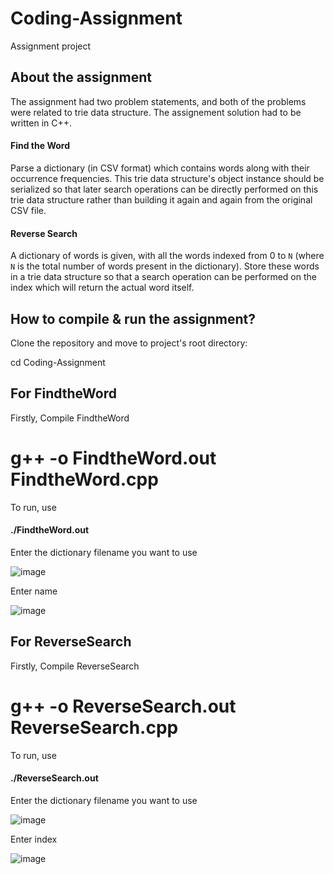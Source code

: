 # Coding-Assignment
Assignment project

## About the assignment
The assignment had two problem statements, and both of the problems were related to trie data structure. The assignement solution had to be written in C++.

#### Find the Word 
Parse a dictionary (in CSV format) which contains words along with their occurrence frequencies. This trie data structure's object instance should be serialized so that later search operations can be directly performed on this trie data structure rather than building it again and again from the original CSV file.

#### Reverse Search
A dictionary of words is given, with all the words indexed from 0 to `N` (where `N` is the total number of words present in the dictionary). Store these words in a trie data structure so that a search operation can be performed on the index which will return the actual word itself.

## How to compile & run the assignment?
Clone the repository and move to project's root directory:

cd Coding-Assignment

## For FindtheWord
Firstly, Compile FindtheWord
# g++ -o FindtheWord.out FindtheWord.cpp
 
To run, use
#### ./FindtheWord.out

Enter the dictionary filename you want to use 

![image](https://user-images.githubusercontent.com/73363580/110934358-ead0aa80-8353-11eb-91c5-a05bed085885.png)


Enter name

![image](https://user-images.githubusercontent.com/73363580/110934564-2b302880-8354-11eb-8c40-4f21406478ce.png)



## For ReverseSearch
Firstly, Compile ReverseSearch
# g++ -o ReverseSearch.out ReverseSearch.cpp
 
To run, use
#### ./ReverseSearch.out
 
 Enter the dictionary filename you want to use 
 
![image](https://user-images.githubusercontent.com/73363580/110934358-ead0aa80-8353-11eb-91c5-a05bed085885.png)


Enter index 

![image](https://user-images.githubusercontent.com/73363580/110934845-9974eb00-8354-11eb-9f70-fe7642b3dece.png)
